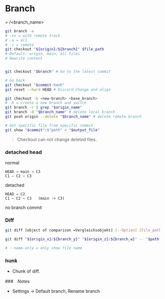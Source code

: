 # Branch

= <origin>/<branch_name>

```bash
git branch -a
# -vv = with remote track
# -a = all
# -r = remote
git checkout "${origin}/${branch}" $file_path
# Default: origin, main, all files
# Rewrite content


git checkout "$branch" # Go to the latest commit

# Go back
git checkout "$commit-hash"
git reset --hard HEAD # Discard Change and align 

git checkout -b <new-branch> <base_branch>
# -b = create a new branch and switch
git branch -r | grep "$origin_name" 
git branch -d "$branch_name" # delete local branch
git push origin --delete "$branch_name" # delete remote branch
```

```bash
# Get specific file from specific commit
git show "$commit":$"path" > "$output_file"
```


> Checkout can not change deleted files.




### detached head
normal
```
HEAD → main → C3
C1 — C2 — C3
```
detached
```
HEAD → C2
C1 — C2 — C3   (main -> C3) 
```
no branch commit



### Diff
```bash
git diff [object of comparison =Vergleichsobjekt] [--Option] [File_path...]

git diff "${origin_x}/${branch_y}" "${origin_z}/${branch_w}" -- "$path"

# --name-only = only show file name 

```

### hunk

- Chunk of diff.


###　Notes 
* Settings -> Default branch, Rename branch


